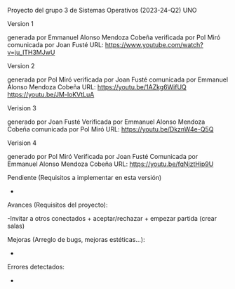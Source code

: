 Proyecto del grupo 3 de Sistemas Operativos (2023-24-Q2)
UNO

Version 1

generada por Emmanuel Alonso Mendoza Cobeña
verificada por Pol Miró
comunicada por Joan Fusté
URL: https://www.youtube.com/watch?v=ju_lTH3MJwU

Version 2

generada por Pol Miró
verificada por Joan Fusté
comunicada por Emmanuel Alonso Mendoza Cobeña
URL:  https://youtu.be/1AZkg6WifUQ   https://youtu.be/JM-loKVtLuA

Verision 3

generado por Joan Fusté
Verificada por Emmanuel Alonso Mendoza Cobeña
comunicada por Pol Miró
URL: https://youtu.be/DkznW4e-Q5Q

Verision 4

generado por Pol Miró 
Verificada por Joan Fusté 
Comunicada por Emmanuel Alonso Mendoza Cobeña 
URL: https://youtu.be/fqNjztHip9U

Pendiente (Requisitos a implementar en esta versión)

-

Avances (Requisitos del proyecto):

-Invitar a otros conectados + aceptar/rechazar + empezar partida (crear salas)

Mejoras (Arreglo de bugs, mejoras estéticas...):

-

Errores detectados:

-


